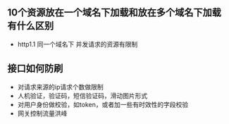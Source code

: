 ## 10个资源放在一个域名下加载和放在多个域名下加载有什么区别
+ http1.1 同一个域名下 并发请求的资源有限制


## 接口如何防刷
+ 对请求来源的ip请求个数做限制
+ 人机验证，验证码，短信验证码，滑动图片形式
+ 对用户身份做校验，如token，或者加一些有时效性的字段校验
+ 网关控制流量洪峰